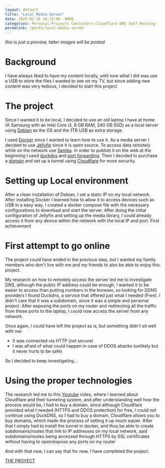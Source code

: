 ```yaml
---
layout: default
title: "Local Media Server"
date: 2025-02-18 14:15:00 -0000
categories: Personal-Projects Containers Cloudflare DNS Self-Hosting
permalink: /posts/local-media-server
---
```


*this is just a preview, latter images will be posted*

# Background

I have always liked to have my content locally, until now what I did was use a USB to store the files I wanted to see on my TV, but since adding new content was very tedious, I decided to start this project

# The project

Since I wanted it to be local, I decided to use an old laptop I have at home (A Samsung with an Intel Core i3, 8 GB RAM, 240 GB SSD) as a local server using [Debian](https://www.debian.org/) as the OS and the 1TB USB as extra storage.

I used [Docker](https://www.docker.com/) since I wanted to learn how to use it. As a media server I decided to use [Jellyfin](https://jellyfin.org/) since it is open source. To access data remotely while on the network use [Samba](https://www.samba.org/samba/). In order to publish it on the web at the beginning I used [duckdns](https://www.duckdns.org/) and [port forwarding](https://portforward.com/). Then I decided to purchase a [domain](https://nehemiasfeliz.com/) and set up a tunnel using [Cloudflare](https://www.cloudflare.com/es-es/) for more security.

# Setting up Local environment

After a clean installation of Debian, I set a static IP on my local network. After installing Docker I learned how to allow it to access devices such as USB in a easy way, I created a docker compose file with the necessary configurations to download and start the server. After doing the initial configuration of Jellyfin and setting up the media library, I could already access it from any device within the network with the local IP and port. First achievement

# First attempt to go online

The project could have ended in the previous step, but I wanted my family members who don't live with me and my friends to also be able to enjoy this project.

My research on how to remotely access the server led me to investigate DNS, although the public IP address could be enough, I wanted it to be easier to access than putting numbers in the browser, so looking for DDNS providers I found Duckdns, a service that offered just what I needed (Free). I didn't care that it was a subdomain, since it was a simple and personal project. After exposing the ports on my router and redirecting all the traffic from those ports to the laptop, I could now access the server from any network.

Once again, I could have left the project as is, but something didn't sit well with me:
*   It was connected via HTTP (not secure)
*   I was afraid of what could happen in case of DDOS attacks (unlikely but it never hurts to be safe)

So I decided to keep investigating...

# Using the proper technologies

The research led me to this [Youtube](https://youtu.be/ey4u7OUAF3c?si=iqb3qRVzkVIa4Uk1) video, where I learned about Cloudflare and their tunneling system, and after understanding well how the process would be, I had to buy a domain, since although Cloudflare provided what I needed (HTTPS and DDOS protection) for free, I could not continue using DuckDNS, so I had to buy a domain, Cloudflare allows you to buy domains, which made the process of setting it up much easier. After that I simply had to install the tunnel in docker, and thus be able to create subdomains/routes that link to IP addresses on my local network, said subdomains/routes being accessed through HTTPS by SSL certificates without having to open/expose any ports on my router

And with that now, I can say that for now, I have completed the project.

[THE PROYECT](https://media.nehemiasfeliz.com/)